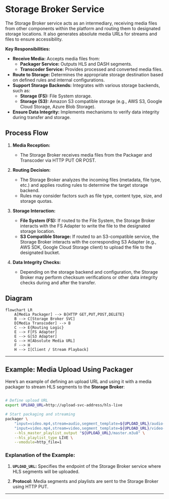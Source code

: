# Storage Broker Service

The Storage Broker service acts as an intermediary, receiving media files from other components within the platform and routing them to designated storage locations. It also generates absolute media URLs for streams and files to ensure accessibility.

**Key Responsibilities:**

* **Receive Media:** Accepts media files from:
    * **Packager Service:** Outputs HLS and DASH segments.
    * **Transcoder Service:** Provides processed and converted media files.
* **Route to Storage:** Determines the appropriate storage destination based on defined rules and internal configurations.
* **Support Storage Backends:** Integrates with various storage backends, such as:
    * **Storage (FS):** File System storage.
    * **Storage (S3):** Amazon S3 compatible storage (e.g., AWS S3, Google Cloud Storage, Azure Blob Storage).
* **Ensure Data Integrity:** Implements mechanisms to verify data integrity during transfer and storage.

## Process Flow

1. **Media Reception:**
    * The Storage Broker receives media files from the Packager and Transcoder via HTTP PUT OR POST.

2. **Routing Decision:**
    * The Storage Broker analyzes the incoming files (metadata, file type, etc.) and applies routing rules to determine the target storage backend.
    * Rules may consider factors such as file type, content type, size, and storage quotas.

3. **Storage Interaction:**
    * **File System (FS):** If routed to the File System, the Storage Broker interacts with the FS Adapter to write the file to the designated storage location.
    * **S3 Compatible Storage:** If routed to an S3-compatible service, the Storage Broker interacts with the corresponding S3 Adapter (e.g., AWS SDK, Google Cloud Storage client) to upload the file to the designated bucket.

4. **Data Integrity Checks:**
    * Depending on the storage backend and configuration, the Storage Broker may perform checksum verifications or other data integrity checks during and after the transfer.

## Diagram

```mermaid
flowchart LR
    A[Media Packager] --> B{HTTP GET,PUT,POST,DELETE}
    B --> C[Storage Broker SVC]
    D[Media Transcoder] --> B
    C --> E{Routing Logic}
    E --> F[FS Adapter]
    E --> G[S3 Adapter]
    G --> H[Absolute Media URL]
    F --> H
    H --> I[Client / Stream Playback]
```

---

## Example: Media Upload Using Packager

Here’s an example of defining an upload URL and using it with a media packager to stream HLS segments to the **Storage Broker**:

```bash

# Define upload URL
export UPLOAD_URL=http://upload-svc-address/hls-live

# Start packaging and streaming
packager \
    "input=video.mp4,stream=audio,segment_template=${UPLOAD_URL}/audio-\$Number\$.aac,playlist_name=audio.m3u8" \
    "input=video.mp4,stream=video,segment_template=${UPLOAD_URL}/video-\$Number\$.ts,playlist_name=video.m3u8" \
    --hls_master_playlist_output "${UPLOAD_URL}/master.m3u8" \
    --hls_playlist_type LIVE \
    --vmodule=http_file=1
```

### Explanation of the Example:

1. **`UPLOAD_URL`:**
   Specifies the endpoint of the Storage Broker service where HLS segments will be uploaded.

2. **Protocol:**
   Media segments and playlists are sent to the Storage Broker using HTTP PUT.

---
